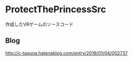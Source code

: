 ProtectThePrincessSrc
====
作成したVRゲームのソースコード

## Blog
http://c-taquna.hatenablog.com/entry/2019/01/04/002737
